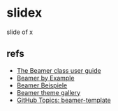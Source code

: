 # slidex
slide of x

## refs
+ [The Beamer class user guide](https://tug.ctan.org/macros/latex/contrib/beamer/doc/beameruserguide.pdf)
+ [Beamer by Example](https://www.tug.org/pracjourn/2005-4/mertz/)
+ [Beamer Beispiele
](http://www2.informatik.uni-freiburg.de/~frank/latex-kurs/latex-kurs-3/Latex-Kurs-3.html)
+ [Beamer theme gallery](https://deic.uab.cat/~iblanes/beamer_gallery/index.html)
+ [GitHub Topics: beamer-template](https://github.com/topics/beamer-template)
